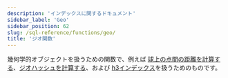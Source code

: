 ```yaml
---
description: 'インデックスに関するドキュメント'
sidebar_label: 'Geo'
sidebar_position: 62
slug: /sql-reference/functions/geo/
title: 'ジオ関数'
---
```


幾何学的オブジェクトを扱うための関数で、例えば [球上の点間の距離を計算する](./coordinates.md)、[ジオハッシュを計算する](./geohash.md)、および [h3インデックス](./h3.md)を扱うためのものです。
